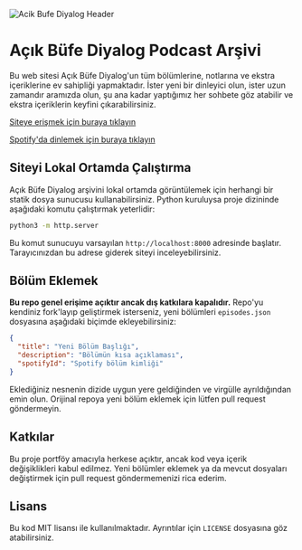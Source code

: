 ![Acik Bufe Diyalog Header](https://github.com/user-attachments/assets/4a3aef48-b4b9-4938-8196-bc84cf13358f)

# Açık Büfe Diyalog Podcast Arşivi

Bu web sitesi Açık Büfe Diyalog'un tüm bölümlerine, notlarına ve ekstra içeriklerine ev sahipliği yapmaktadır. İster yeni bir dinleyici olun, ister uzun zamandır aramızda olun, şu ana kadar yaptığımız her sohbete göz atabilir ve ekstra içeriklerin keyfini çıkarabilirsiniz.

[Siteye erişmek için buraya tıklayın](https://erdagege.github.io/podcast-archive/)

[Spotify'da dinlemek için buraya tıklayın](https://open.spotify.com/show/5IkatgeB5ZBbbAADZC9Tty?si=e9630574a6014c1b)

## Siteyi Lokal Ortamda Çalıştırma

Açık Büfe Diyalog arşivini lokal ortamda görüntülemek için herhangi bir statik dosya sunucusu kullanabilirsiniz. Python kuruluysa proje dizininde aşağıdaki komutu çalıştırmak yeterlidir:

```bash
python3 -m http.server
```

Bu komut sunucuyu varsayılan `http://localhost:8000` adresinde başlatır. Tarayıcınızdan bu adrese giderek siteyi inceleyebilirsiniz.

## Bölüm Eklemek

**Bu repo genel erişime açıktır ancak dış katkılara kapalıdır.** Repo'yu kendiniz
fork'layıp geliştirmek isterseniz, yeni bölümleri `episodes.json` dosyasına
aşağıdaki biçimde ekleyebilirsiniz:

```json
{
  "title": "Yeni Bölüm Başlığı",
  "description": "Bölümün kısa açıklaması",
  "spotifyId": "Spotify bölüm kimliği"
}
```

Eklediğiniz nesnenin dizide uygun yere geldiğinden ve virgülle ayrıldığından
emin olun. Orijinal repoya yeni bölüm eklemek için lütfen pull request
göndermeyin.

## Katkılar

Bu proje portföy amacıyla herkese açıktır, ancak kod veya içerik değişiklikleri
kabul edilmez. Yeni bölümler eklemek ya da mevcut dosyaları değiştirmek için
pull request göndermemenizi rica ederim.

## Lisans

Bu kod MIT lisansı ile kullanılmaktadır. Ayrıntılar için `LICENSE` dosyasına göz atabilirsiniz.
